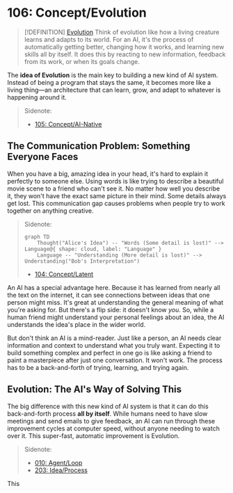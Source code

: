 # 106: Concept/Evolution

> [!DEFINITION] [Evolution](./000_glossary.md)
> Think of evolution like how a living creature learns and adapts to its world. For an AI, it's the process of automatically getting better, changing how it works, and learning new skills all by itself. It does this by reacting to new information, feedback from its work, or when its goals change.

The **idea of Evolution** is the main key to building a new kind of AI system. Instead of being a program that stays the same, it becomes more like a living thing—an architecture that can learn, grow, and adapt to whatever is happening around it.

> Sidenote:
> - [105: Concept/AI-Native](./105_concept_ai_native.md)

## The Communication Problem: Something Everyone Faces

When you have a big, amazing idea in your head, it's hard to explain it perfectly to someone else. Using words is like trying to describe a beautiful movie scene to a friend who can't see it. No matter how well you describe it, they won't have the exact same picture in their mind. Some details always get lost. This communication gap causes problems when people try to work together on anything creative.

> Sidenote:
> ```mermaid
> graph TD
>     Thought("Alice's Idea") -- "Words (Some detail is lost)" --> Language@{ shape: cloud, label: "Language" }
>     Language -- "Understanding (More detail is lost)" --> Understanding("Bob's Interpretation")
> ```
>
> - [104: Concept/Latent](./104_concept_latent.md)

An AI has a special advantage here. Because it has learned from nearly all the text on the internet, it can see connections between ideas that one person might miss. It's great at understanding the general meaning of what you're asking for. But there's a flip side: it doesn't know *you*. So, while a human friend might understand your personal feelings about an idea, the AI understands the idea's place in the wider world.

But don't think an AI is a mind-reader. Just like a person, an AI needs clear information and context to understand what you truly want. Expecting it to build something complex and perfect in one go is like asking a friend to paint a masterpiece after just one conversation. It won't work. The process has to be a back-and-forth of trying, learning, and trying again.

## Evolution: The AI's Way of Solving This

The big difference with this new kind of AI system is that it can do this back-and-forth process **all by itself**. While humans need to have slow meetings and send emails to give feedback, an AI can run through these improvement cycles at computer speed, without anyone needing to watch over it. This super-fast, automatic improvement is Evolution.

> Sidenote:
> - [010: Agent/Loop](./010_agent_loop.md)
> - [203: Idea/Process](./203_idea_process.md)

This 